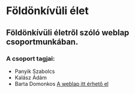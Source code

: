 # Földönkívüli élet
## Földönkívüli életről szóló weblap csoportmunkában.
### A csoport tagjai:
- Panyik Szabolcs
- Kalász Ádám
- Barta Domonkos
[A weblap itt érhető el](https://replit.com/@anevtelen/foldonkivuli)
